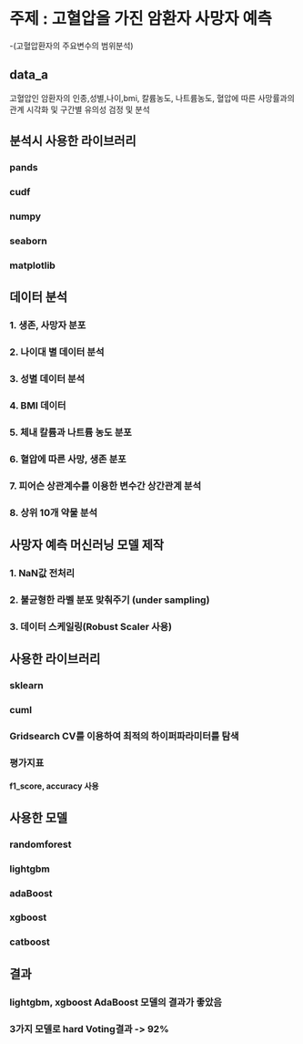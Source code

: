 # 주제 : 고혈압을 가진 암환자 사망자 예측
-(고혈압환자의 주요변수의 범위분석)

##  data_a
고혈압인 암환자의 인종,성별,나이,bmi, 칼륨농도, 나트륨농도, 혈압에 따른 사망률과의 관계 시각화 및 구간별 유의성 검정 및 분석

## 분석시 사용한 라이브러리
### pands
### cudf
### numpy
### seaborn
### matplotlib

## 데이터 분석
### 1. 생존, 사망자 분포
### 2. 나이대 별 데이터 분석
### 3. 성별 데이터 분석
### 4. BMI 데이터
### 5. 체내 칼륨과 나트륨 농도 분포
### 6. 혈압에 따른 사망, 생존 분포
### 7. 피어슨 상관계수를 이용한 변수간 상간관계 분석
### 8. 상위 10개 약물 분석

## 사망자 예측 머신러닝 모델 제작
### 1. NaN값 전처리
### 2. 불균형한 라벨 분포 맞춰주기 (under sampling)
### 3. 데이터 스케일링(Robust Scaler 사용)

## 사용한 라이브러리
### sklearn
### cuml

### Gridsearch CV를 이용하여 최적의 하이퍼파라미터를 탐색
### 평가지표
#### f1_score, accuracy 사용

## 사용한 모델
### randomforest
### lightgbm
### adaBoost
### xgboost
### catboost

## 결과
### lightgbm, xgboost AdaBoost 모델의 결과가 좋았음
### 3가지 모델로 hard Voting결과 -> 92%





